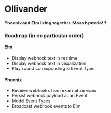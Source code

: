 # Ollivander
#### Phoenix and Elm living together. Mass hysteria!!!

### Roadmap (in no particular order)

#### Elm
  * Display webhook text in realtime
  * Display webhook text in visualization
  * Play sound corresponding to Event Type

#### Phoenix
  * Receive webhooks from external services
  * Persist webhook payload as an Event
  * Model Event Types
  * Broadcast webhook events to Elm